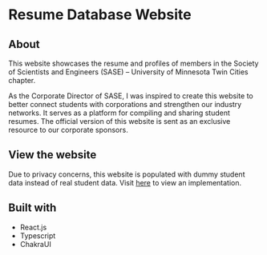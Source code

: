 # Resume Database Website

## About
This website showcases the resume and profiles of members in the Society of Scientists and Engineers (SASE) –  University of Minnesota Twin Cities chapter. 

As the Corporate Director of SASE, I was inspired to create this website to better connect students with corporations and strengthen our industry networks. It serves as a platform for compiling and sharing student resumes. The official version of this website is sent as an exclusive resource to our corporate sponsors. 

## View the website
Due to privacy concerns, this website is populated with dummy student data instead of real student data.
Visit [here](https://tang-jiaxi.github.io/saseTalentNetwork/) to view an implementation.

## Built with
* React.js
* Typescript
* ChakraUI
